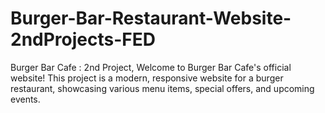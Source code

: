# Burger-Bar-Restaurant-Website-2ndProjects-FED
Burger Bar Cafe : 2nd Project, Welcome to Burger Bar Cafe's official website! This project is a modern, responsive website for a burger restaurant, showcasing various menu items, special offers, and upcoming events.
